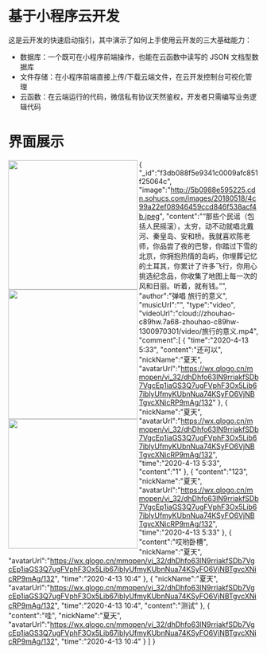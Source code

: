 # 基于小程序云开发

这是云开发的快速启动指引，其中演示了如何上手使用云开发的三大基础能力：
- 数据库：一个既可在小程序前端操作，也能在云函数中读写的 JSON 文档型数据库
- 文件存储：在小程序前端直接上传/下载云端文件，在云开发控制台可视化管理
- 云函数：在云端运行的代码，微信私有协议天然鉴权，开发者只需编写业务逻辑代码

# 界面展示

<img src="https://attachments-cdn.shimo.im/yuNu2GHoVb4UjEVX/WX20200413-181240_2x.png" width = "260" div align=left />
<img src="https://attachments-cdn.shimo.im/Mc7fLQoFWzQrFij1.png" width = "260" div align=left />
<img src="https://attachments-cdn.shimo.im/hLWHt7Z48EoPTVI9.png" width = "260" div align=left />



{
    "_id":"f3db088f5e9341c0009afc851f25064c",
    "image":"http://5b0988e595225.cdn.sohucs.com/images/20180518/4c99a22ef08946459ccd846f538acf4b.jpeg",
    "content":"“那些个民谣（包括人民摇滚），太穷，动不动就唱北戴河、秦皇岛、安和桥。我就喜欢陈老师，你品尝了夜的巴黎，你踏过下雪的北京，你拥抱热情的岛屿，你埋葬记忆的土耳其，你累计了许多飞行，你用心挑选纪念品，你收集了地图上每一次的风和日丽。听着，就有钱。”",
    "author":"弹唱 旅行的意义",
    "musicUrl":"",
    "type":"video",
    "videoUrl":"cloud://zhouhao-c89hw.7a68-zhouhao-c89hw-1300970301/video/旅行的意义.mp4",
    "comment":[
        {
            "time":"2020-4-13 5:33",
            "content":"还可以",
            "nickName":"夏天",
            "avatarUrl":"https://wx.qlogo.cn/mmopen/vi_32/dhDhfo63lN9rriakfSDb7VgcEp1iaGS3Q7ugFVphF3Ox5Lib67iblyUfmyKUbnNua74KSyFO6VjNBTgvcXNicRP9mAg/132"
        },
        {
            "nickName":"夏天",
            "avatarUrl":"https://wx.qlogo.cn/mmopen/vi_32/dhDhfo63lN9rriakfSDb7VgcEp1iaGS3Q7ugFVphF3Ox5Lib67iblyUfmyKUbnNua74KSyFO6VjNBTgvcXNicRP9mAg/132",
            "time":"2020-4-13 5:33",
            "content":"1"
        },
        {
            "content":"123",
            "nickName":"夏天",
            "avatarUrl":"https://wx.qlogo.cn/mmopen/vi_32/dhDhfo63lN9rriakfSDb7VgcEp1iaGS3Q7ugFVphF3Ox5Lib67iblyUfmyKUbnNua74KSyFO6VjNBTgvcXNicRP9mAg/132",
            "time":"2020-4-13 5:33"
        },
        {
            "content":"哎哟卧槽",
            "nickName":"夏天",
            "avatarUrl":"https://wx.qlogo.cn/mmopen/vi_32/dhDhfo63lN9rriakfSDb7VgcEp1iaGS3Q7ugFVphF3Ox5Lib67iblyUfmyKUbnNua74KSyFO6VjNBTgvcXNicRP9mAg/132",
            "time":"2020-4-13 10:4"
        },
        {
            "nickName":"夏天",
            "avatarUrl":"https://wx.qlogo.cn/mmopen/vi_32/dhDhfo63lN9rriakfSDb7VgcEp1iaGS3Q7ugFVphF3Ox5Lib67iblyUfmyKUbnNua74KSyFO6VjNBTgvcXNicRP9mAg/132",
            "time":"2020-4-13 10:4",
            "content":"测试"
        },
        {
            "content":"哇",
            "nickName":"夏天",
            "avatarUrl":"https://wx.qlogo.cn/mmopen/vi_32/dhDhfo63lN9rriakfSDb7VgcEp1iaGS3Q7ugFVphF3Ox5Lib67iblyUfmyKUbnNua74KSyFO6VjNBTgvcXNicRP9mAg/132",
            "time":"2020-4-13 10:4"
        }
    ]
}
